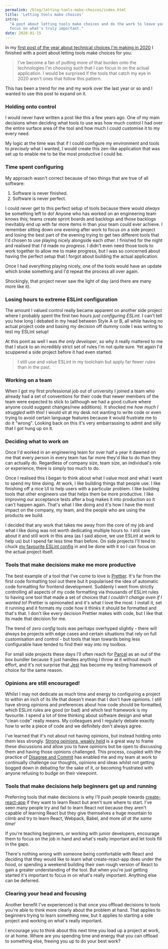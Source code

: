 ```yaml
---
permalink: /blog/letting-tools-make-choices/index.html
title: 'Letting tools make choices'
intro:
  "A post about letting tools make choices and do the work to leave you free to
  focus on what's truly important."
date: 2020-01-15
---
```


In my
[first post of the year about technical choices I'm making in 2020](/blog/frontend-javascript-choices/)
I finished with a point about letting tools make choices for you:

> I've become a fan of putting more of that burden onto the technologies I'm
> choosing such that I can focus in on the actual application. I would be
> surprised if the tools that catch my eye in 2020 aren't ones that follow this
> pattern.

This has been a trend for me and my work over the last year or so and I wanted
to use this post to expand on it.

### Holding onto control

I would never have written a post like this a few years ago. One of my main
decisions when deciding what tools to use was how much control I had over the
entire surface area of the tool and how much I could customise it to my every
need.

My logic at the time was that if I could configure my environment and tools to
_precisely_ what I wanted, I would create this zen-like application that was set
up to enable me to be the most productive I could be.

### Time spent configuring

My approach wasn't correct because of two things that are true of all software:

1. Software is never finished.
2. Software is never perfect.

I could never get to this perfect setup of tools because there would _always_ be
something left to do! Anyone who has worked on an engineering team knows this;
teams create sprint boards and backlogs and those backlogs inevitably end up
with far more items in than your team could ever achieve. I remember sitting
down one evening after work to focus on a side project and losing the best part
of the evening trying to get two different tools that I'd chosen to use playing
nicely alongside each other. I finished for the night and realised that I'd made
_no progress_. I didn't even need those tools to work together to allow me to
make progress, but I was so concerned about having the perfect setup that I
forgot about building the actual application.

Once I had everything playing nicely, one of the tools would have an update
which broke something and I'd repeat the process all over again.

Shockingly, that project never saw the light of day (and there are many more
like it).

### Losing hours to extreme ESLint configuration

The amount I valued control really became apparent on another side project where
I probably spent the first two hours _just configuring ESLint_. I can't tell you
how long I debated in my head between Style A or B, all while having no actual
project code and basing my decision off dummy code I was writing to test my
ESLint setup!

At this point as well I was _the only developer_, so why it really mattered to
me that I stuck to an incredibly strict set of rules I'm not quite sure. Yet
again I'd scuppered a side project before it had even started.

> I still use and value ESLint in my toolchain but apply far fewer rules than in
> the past.

### Working on a team

When I got my first professional job out of university I joined a team who
already had a set of conventions for their code that newer members of the team
were expected to stick to (although we had a good culture where anyone could
suggest changes/new additions). It shocked me _how much I struggled with this_!
I would sit at my desk not wanting to write code or even trying to avoid certain
language features because it would frustrate me to do it "wrong". Looking back
on this it's very embarrassing to admit and silly that I got hung up on it.

### Deciding what to work on

Once I'd worked in an engineering team for over half a year it dawned on me that
every person in every team has far more they'd like to do than they can actually
do. Regardless of company size, team size, an individual's role or experience,
there is simply too much to do.

Once I realised this I began to think about what I value most and what I want to
spend my time doing. At work, I like building things that people use. I like
finishing off a nice UI to help users with a particular problem. I like building
tools that other engineers use that helps them be more productive. I like
improving our acceptance tests after a bug makes it into production so it can't
happen again. That's what I like doing and it's how I have the most impact on
the company, my team, and the people who are using the products we build.

I decided that any work that takes me away from the core of my job and what I
like doing was not worth dedicating multiple hours to. I still care about it and
still work in this area (as I said above, we use ESLint at work to help us) but
I spend far less time than before. On side projects I'll tend to chuck
[my favourite ESLint config](https://github.com/suchipi/eslint-config-unobtrusive)
in and be done with it so I can focus on the actual project itself.

### Tools that make decisions make me more productive

The best example of a tool that I've come to love is
[Prettier](https://prettier.io/). It's far from the first code formatting tool
out there but it popularised the idea of automatic code formatting for frontend
development. Suddenly I went from strictly controlling all aspects of my code
formatting via thousands of ESLint rules to having one tool that made a set of
choices that _I couldn't change even if I wanted to_! Prettier is opinionated
and it's what I love the most. I install it, set it running and it formats my
code how it thinks it should be formatted and that's that. I don't like every
decision Prettier makes with code, but I like that its made that decision for
me.

The trend of _zero config_ tools was perhaps overhyped slightly - there will
always be projects with edge cases and certain situations that rely on full
customisation and control - but tools that lean towards being less configurable
have tended to find their way into my toolbox.

For small side projects these days I'll often reach for
[Parcel](https://parceljs.org/) as an out of the box bundler because it just
handles anything I throw at it without much effort, and it's not surprise that
[Jest](https://jestjs.io/) has become my testing framework of choice for the
same reason.

### Opinions are still encouraged!

Whilst I may not dedicate as much time and energy to configuring a project to
within an inch of its life that doesn't mean that I don't have opinions. I still
have strong opinions and preferences about how code should be formatted, which
ESLint rules are good (or bad) and which test framework is my favourite. I spend
a lot of time thinking about software design and what "clean code" really means.
My colleagues and I regularly debate exactly how to write a piece of code and we
definitely don't always agree.

I've learned that it's not about not having opinions, but instead holding onto
them less strongly.
[Strong opinions, weakly held](https://medium.com/@ameet/strong-opinions-weakly-held-a-framework-for-thinking-6530d417e364)
is a great way to frame these discussions and allow you to have opinions but be
open to discussing them and having those opinions challenged. This process,
coupled with the practice of
[Disagree and Commit](https://en.wikipedia.org/wiki/Disagree_and_commit) has
enabled me and my team at work to continually challenge our thoughts, opinions
and ideas whilst not getting bogged down in debating for the sake of it, or
becoming frustrated with anyone refusing to budge on their viewpoint.

### Tools that make decisions help beginners get up and running

Preferring tools that make decisions is why I'll push people towards
[create-react-app](https://github.com/facebook/create-react-app) if they want to
learn React but aren't sure where to start. I've seen many people try and fail
to learn React not because they aren't capable of learning React but they give
themselves a huge mountain to climb and try to learn React, Webpack, Babel, and
more _all at the same time!_

If you're teaching beginners, or working with junior developers, encourage them
to focus on the job in hand and what's really important and let tools fill in
the gaps.

There's nothing wrong with someone being comfortable with React and deciding
that they would like to learn what create-react-app does under the hood, or
spending a weekend building their own rough version of React to gain a greater
understanding of the tool. But when you're just getting started it's important
to focus in on what's really important. Anything else can be deferred.

### Clearing your head and focusing

Another benefit I've experienced is that once you offload decisions to tools
you're able to think more clearly about the problem at hand. That applies to
beginners trying to learn something new, but it applies to starting a side
project and working on what's really important.

I encourage you to think about this next time you load up a project at work, or
at home. Where are you spending time and energy that you can offload to
something else, freeing you up to do your best work?
